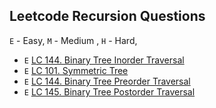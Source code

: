 ## Leetcode Recursion Questions

`E` - Easy, `M` - Medium , `H` - Hard,

* `E` [LC 144. Binary Tree Inorder Traversal](lc_94_inorder_traversal/inorder_traversal.py)
* `E` [LC 101. Symmetric Tree](lc_101_symmetric_tree/symmetric_tree.py)
* `E` [LC 144. Binary Tree Preorder Traversal](lc_144_preorder_traversal/preorder_traversal.py)
* `E` [LC 145. Binary Tree Postorder Traversal](lc_145_postorder_traversal/postorder_traversal.py)


